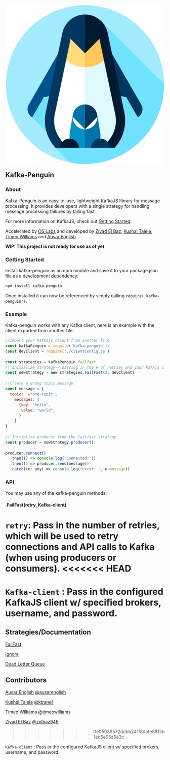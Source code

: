 
<p align="center"><img src="./demo/client/assets/penguin.svg" width='500' style="margin-top: 10px; margin-bottom: -10px;"></p>


## Kafka-Penguin

### About

Kafka-Penguin is an easy-to-use, lightweight KafkaJS library for message processing. It provides developers with a single strategy for handling message processing failures by failing fast.  
  
For more information on KafkaJS, check out [Getting Started](https://kafka.js.org/docs/getting-started).

Accelerated by [OS Labs](https://github.com/oslabs-beta/) and developed by [Ziyad El Baz](https://github.com/zelbaz946), [Kushal Talele](https://github.com/ktrane1), [Timeo Williams](https://github.com/timeowilliams) and [Ausar English](https://github.com/ausarenglish).

**WIP: This project is not ready for use as of yet**

### Getting Started

Install kafka-penguin as an npm module and save it to your package.json file as a development dependency:

```bash
npm install kafka-penguin
```

Once installed it can now be referenced by simply calling `require('kafka-penguin');`

### Example

Kafka-penguin works with any Kafka client, here is an example with the client exported from another file:

```javascript
//Import your kafkajs client from another file
const kafkaPenguin = require('kafka-penguin');
const devClient = require('./clientConfig.js')

const strategies = kafkaPenguin.failfast
// Initialize strategy-- passing in the # of retries and your kafkjs client
const newStrategy = new strategies.FailFast(2, devClient) 

//Create a wrong topic message 
const message = {
  topic: 'wrong-topic',
    messages: [
      {key: "hello",
       value: "world",
      }
    ]
}

// Initialize producer from the failfast strategy
const producer = newStrategy.producer();

producer.connect()
  .then(() => console.log('Connected!'))
  .then(() => producer.send(message))
  .catch((e: any) => console.log("error: ", e.message))
```

### API

You may use any of the kafka-penguin methods:

#### .FailFast\(retry, Kafka-client\)

`retry`: Pass in the number of retries, which will be used to retry connections and API calls to Kafka \(when using producers or consumers\).
<<<<<<< HEAD
=======

`Kafka-client` : Pass in the configured KafkaJS client w/ specified brokers, username, and password.  
=======

## Strategies/Documentation

[FailFast  ](strategies/readme/strategies-readme-fail-fast.md)

[Ignore](strategies/readme/strategies-readme-ignore.md)

[Dead Letter Queue](strategies/readme/strategies-readme-dlq.md)

## **Contributors**

[Ausar English](https://www.linkedin.com/in/ausarenglish) [@ausarenglish](https://github.com/ausarenglish)

[Kushal Talele](https://www.linkedin.com/in/kushal-talele-29040820b/) [@ktrane1](https://github.com/ktrane1)

[Timeo Williams](https://www.linkedin.com/in/timeowilliams/) [@timeowilliams](https://github.com/timeowilliams)

[Ziyad El Baz](https://www.linkedin.com/in/ziyadelbaz) [@zelbaz946](https://github.com/zelbaz946)

>>>>>>> 0e05038572ddbb241f8dafe8815b1ed5e95a5e3c

`Kafka-client` : Pass in the configured KafkaJS client w/ specified brokers, username, and password.  
